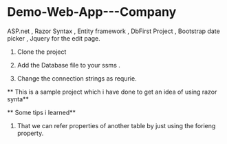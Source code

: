 # Demo-Web-App---Company
ASP.net , Razor Syntax , Entity framework , DbFirst Project , Bootstrap date picker , Jquery for the edit page.

1) Clone the project

2) Add the Database file to your ssms .

3) Change the connection strings as requrie.

** This is a sample project which i have done to get an idea of using razor synta**

** Some tips i learned**

1) That we can refer properties of another table by just using the forieng property.
